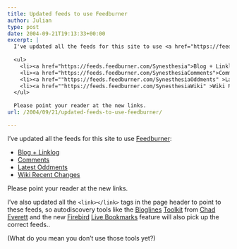 ```yaml
---
title: Updated feeds to use Feedburner
author: Julian
type: post
date: 2004-09-21T19:13:33+00:00
excerpt: |
  I've updated all the feeds for this site to use <a href="https://feedburner.com/">Feedburner</a>:
  
  <ul>
  	<li><a href="https://feeds.feedburner.com/Synesthesia">Blog + Linklog</a></li>
  	<li><a href="https://feeds.feedburner.com/SynesthesiaComments">Comments</a></li>
  	<li><a href=""https://feeds.feedburner.com/SynesthesiaOddments" >Latest Oddments</a></li>
  	<li><a href=""https://feeds.feedburner.com/SynesthesiaWiki" >Wiki Recent Changes</a></li>
  </ul>
  
  Please point your reader at the new links.
url: /2004/09/21/updated-feeds-to-use-feedburner/

---
```

I&#8217;ve updated all the feeds for this site to use [Feedburner][1]:

  * [Blog + Linklog][2]
  * [Comments][3]
  * [Latest Oddments][4]
  * [Wiki Recent Changes][5]

Please point your reader at the new links.

I&#8217;ve also updated all the `<link></link>` tags in the page header to point to these feeds, so autodiscovery tools like the [Bloglines][6] [Toolkit][7] from [Chad Everett][8] and the new [Firebird][9] [Live Bookmarks][10] feature will also pick up the correct feeds..

(What do you mean you don&#8217;t use those tools yet?)

 [1]: https://feedburner.com/
 [2]: https://feeds.feedburner.com/Synesthesia
 [3]: https://feeds.feedburner.com/SynesthesiaComments
 [4]: https://feeds.feedburner.com/SynesthesiaOddments
 [5]: https://feeds.feedburner.com/SynesthesiaWiki
 [6]: https://www.bloglines.com/
 [7]: https://jayseae.cxliv.org/2004/09/16/bloglines_toolkit_v1r4m1.html
 [8]: https://jayseae.cxliv.org/
 [9]: https://www.mozilla.org/products/firefox/
 [10]: https://www.mozilla.org/products/firefox/releases/#new
